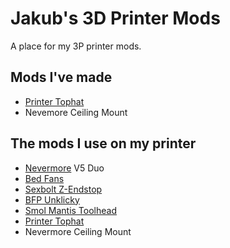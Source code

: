 # Jakub's 3D Printer Mods

A place for my 3P printer mods.

## Mods I've made

- [Printer Tophat](https://github.com/jakub874/Jakub3DPrinterMods/tree/main/Tophat)
- Nevemore Ceiling Mount

## The mods I use on my printer
- [Nevermore](https://github.com/nevermore3d/Nevermore_Micro) V5 Duo
- [Bed Fans](https://github.com/VoronDesign/VoronUsers/tree/master/printer_mods/Ellis/Bed_Fans)
- [Sexbolt Z-Endstop](https://github.com/VoronDesign/VoronUsers/tree/master/printer_mods/hartk1213/Voron2.4_SexBolt_ZEndstop)
- [BFP Unklicky](https://github.com/jlas1/Klicky-Probe/tree/main/Probes/UnklickyNG/STL)
- [Smol Mantis Toolhead](https://github.com/sporkus/smol_mantis)
- [Printer Tophat](https://github.com/jakub874/Jakub3DPrinterMods/tree/main/Tophat)
- Nevermore Ceiling Mount

